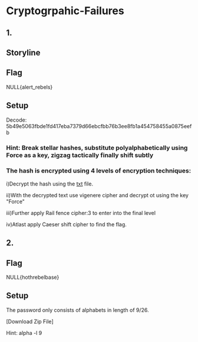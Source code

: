 # Cryptogrpahic-Failures

## 1.
## Storyline 

## Flag 
NULL{alert_rebels}

## Setup 
Decode: 5b49e5063fbde1fd417eba7379d66ebcfbb76b3ee8fb1a454758455a0875eefb

### Hint: Break stellar hashes, substitute polyalphabetically using Force as a key, zigzag tactically finally shift subtly

### The hash is encrypted using 4 levels of encryption techniques:

i)Decrypt the hash using the [txt](https://github.com/NullChapter/Rebel-Alliance-CTF/blob/main/4.Cryptogrpahic-Failures/common.txt) file.

ii)With the decrypted text use vigenere cipher and decrypt ot using the key "Force"

iii)Further apply Rail fence cipher:3 to enter into the final level

iv)Atlast apply Caeser shift cipher to find the flag.


## 2.
## Flag
NULL{hothrebelbase}

## Setup
The password only consists of alphabets in length of 9/26.

[Download Zip File]

Hint: alpha -l 9
